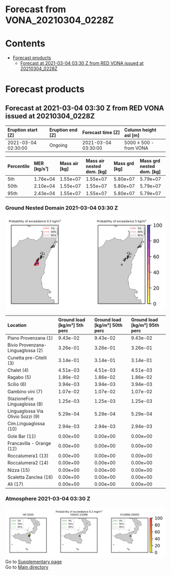 
Forecast from VONA_20210304_0228Z
=================================

Contents
========

* [Forecast products](#forecast-products)
	* [Forecast at 2021-03-04 03:30 Z from RED VONA issued at 20210304_0228Z](#forecast-at-2021-03-04-0330-z-from-red-vona-issued-at-20210304_0228z)

# Forecast products

## Forecast at 2021-03-04 03:30 Z from RED VONA issued at 20210304_0228Z
  

|Eruption start [Z]|Eruption end [Z]|Forecast time [Z]|Column height asl [m]|
| :--- | :--- | :--- | :--- |
|2021-03-04 02:30:00|Ongoing|2021-03-04 03:30:00|5000 ± 500 - from VONA|
  
  

|Percentile|MER [kg/s¹]|Mass air [kg]|Mass air nested dom. [kg]|Mass grd [kg]|Mass grd nested dom. [kg]|
| :--- | :--- | :--- | :--- | :--- | :--- |
|5th|1.76e+04|1.55e+07|1.55e+07|5.80e+07|5.79e+07|
|50th|2.10e+04|1.55e+07|1.55e+07|5.80e+07|5.79e+07|
|95th|2.43e+04|1.55e+07|1.55e+07|5.80e+07|5.79e+07|
  

### Ground Nested Domain 2021-03-04 03:30 Z
  
![](./figures/probability_grd_2021_03_04_0330_grid_1_1.png)  
  
  
  
  
  
  
  
  
  
  
  
  
  
  
  
  

|Location|Ground load [kg/m²] 5th perc|Ground load [kg/m²] 50th perc|Ground load [kg/m²] 95th perc|
| :--- | :--- | :--- | :--- |
|Piano Provenzana (1)|9.43e-02|9.43e-02|9.43e-02|
|Bivio Provenzana-Linguaglossa (2)|3.26e-01|3.26e-01|3.26e-01|
|Cunetta pre-Citelli (3)|3.14e-01|3.14e-01|3.14e-01|
|Chalet (4)|4.51e-03|4.51e-03|4.51e-03|
|Ragabo (5)|1.86e-02|1.86e-02|1.86e-02|
|Scilio (6)|3.94e-03|3.94e-03|3.94e-03|
|Gambino vini (7)|1.07e-02|1.07e-02|1.07e-02|
|StazioneFce Linguaglossa (8)|1.25e-03|1.25e-03|1.25e-03|
|Linguaglossa Via Olivio Sozzi (9)|5.29e-04|5.29e-04|5.29e-04|
|Cim.Linguaglossa (10)|2.94e-03|2.94e-03|2.94e-03|
|Gole Bar (11)|0.00e+00|0.00e+00|0.00e+00|
|Francavilla - Orange (12)|0.00e+00|0.00e+00|0.00e+00|
|Roccalumera1 (13)|0.00e+00|0.00e+00|0.00e+00|
|Roccalumera2 (14)|0.00e+00|0.00e+00|0.00e+00|
|Nizza (15)|0.00e+00|0.00e+00|0.00e+00|
|Scaletta Zanclea (16)|0.00e+00|0.00e+00|0.00e+00|
|Alì (17)|0.00e+00|0.00e+00|0.00e+00|
  

### Atmosphere 2021-03-04 03:30 Z
  
![](./figures/probability_air_2021_03_04_0330_grid_2_conclev_1_1.png)  
Go to [Supplementary page](Supplementary_page.md)  
Go to [Main directory](https://github.com/federicapardini/Real_time_ash_forecast)